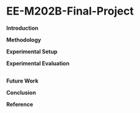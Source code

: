 # EE-M202B-Final-Project

**Introduction**

**Methodology**

**Experimental Setup**

**Experimental Evaluation**
##

###



**Future Work**

**Conclusion**

**Reference** 
